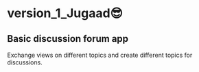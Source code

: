 # version_1_Jugaad😎
## Basic discussion forum app
Exchange views on different topics and create different topics for discussions.
